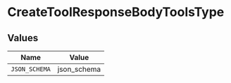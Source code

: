 # CreateToolResponseBodyToolsType


## Values

| Name          | Value         |
| ------------- | ------------- |
| `JSON_SCHEMA` | json_schema   |